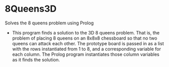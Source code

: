 # 8Queens3D
Solves the 8 queens problem using Prolog

- This program finds a solution to the 3D 8 queens problem. That is, the problem of placing 8 queens on an 8x8x8 chessboard so that no two queens can attack each other. The prototype board is passed in as a list with the rows instantiated from 1 to 8, and a corresponding variable for each column. The Prolog program instantiates those column variables as it finds the solution.
